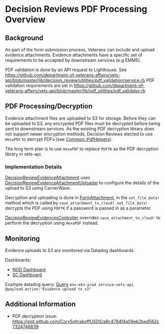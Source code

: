 # Decision Reviews PDF Processing Overview

## Background

As part of the form submission process, Veterans can include and upload evidence attachments. Evidence attachments have a specific set of requirements to be accepted by downstream services (e.g EMMS).

PDF validation is done by an API request to Lighthouse. See https://github.com/department-of-veterans-affairs/vets-api/blob/master/lib/decision_review/utilities/pdf_validation/service.rb 
PDF validation requirements are set in https://github.com/department-of-veterans-affairs/vets-api/blob/master/lib/pdf_utilities/pdf_validator.rb

## PDF Processing/Decryption

Evidence attachment files are uploaded to S3 for storage. Before they can be uploaded to S3, any encrypted PDF files must be decrypted before being sent to downstream services.
As the existing PDF decryption library does not support newer encryption methods, Decision Reviews elected to use `HexaPDF` to decrypt PDFs (see [Common::PdfHelpers](https://github.com/department-of-veterans-affairs/vets-api/blob/master/lib/common/pdf_helpers.rb)). 

The long term plan is to use `HexaPDF` to replace `PDFTK` as the PDF decryption library in vets-api.

### Implementation Details
[DecisionReviewEvidenceAttachment](https://github.com/department-of-veterans-affairs/vets-api/blob/master/app/models/decision_review_evidence_attachment.rb) uses [DecisionReviewEvidenceAttachmentUploader](https://github.com/department-of-veterans-affairs/vets-api/blob/master/app/uploaders/decision_review_evidence_attachment_uploader.rb) to configure the details of the upload to S3 using CarrierWave.

Decryption and uploading is done in [FormAttachment](https://github.com/department-of-veterans-affairs/vets-api/blob/master/app/models/form_attachment.rb#L16), in the `set_file_data!` method which is called by `save_attachment_to_cloud!`. `set_file_data!` decrypts the PDF using `PDFTK` if a password is passed in as a parameter.

[DecisionReviewEvidencesController](https://github.com/department-of-veterans-affairs/vets-api/blob/master/app/controllers/v0/decision_review_evidences_controller.rb#L22) overrides `save_attachment_to_cloud!` to perform the decryption using `HexaPDF` instead.

## Monitoring

Evidence uploads to S3 are monitored via Datadog dashboards.

Dashboards:
- [NOD Dashboard](https://vagov.ddog-gov.com/dashboard/tvp-imf-tb7/benefits---notice-of-disagreement)
- [SC Dashboard](https://vagov.ddog-gov.com/dashboard/uc7-8ai-6c3/benefits-supplemental-claims)

Example datadog query: 
[Query](https://vagov.ddog-gov.com/logs?query=env%3Aeks-prod%20service%3Avets-api%20%40payload.action%3A%22Evidence%20upload%20to%20s3%22&agg_m=count&agg_m_source=base&agg_q=%40payload.encrypted%2C%40payload.is_success&agg_q_source=base%2Cbase&agg_t=count&cols=host%2Cservice%2C%40payload.encrypted&fromUser=true&messageDisplay=inline&refresh_mode=sliding&saved-view-id=1716&sort=time&sort_m=%2C&sort_m_source=%2C&sort_t=%2C&spanID=1050277886811829619&storage=hot&stream_sort=desc&top_n=10%2C10&top_o=top%2Ctop&view=spans&viz=query_table&x_missing=true%2Ctrue&from_ts=1720544408783&to_ts=1721149208783&live=true)
`env:eks-prod service:vets-api @payload.action:"Evidence upload to s3"`

## Additional Information
- PDF decryption issue: https://gist.github.com/CorySohrakoffUSDS/a8c4784f4a08eb2bed562c7324746839
